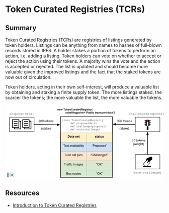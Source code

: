 # Token Curated Registries \(TCRs\)

## Summary

Token Curated Registries \(TCRs\) are registries of listings generated by token holders. Listings can be anything from names to hashes of full-blown records stored in IPFS. A holder stakes a portion of tokens to perform an action, i.e. adding a listing. Token holders can vote on whether to accept or reject the action using their tokens. A majority wins the vote and the action is accepted or rejected. The list is updated and should become more valuable given the improved listings and the fact that the staked tokens are now out of circulation.

Token holders, acting in their own self-interest, will produce a valuable list by obtaining and staking a finite supply token. The more listings staked, the scarcer the tokens; the more valuable the list, the more valuable the tokens.

![](../../.gitbook/assets/tcr-diagram.png)

## Resources

* [Introduction to Token Curated Registries](https://medium.com/@maxbronstein/introduction-to-token-curated-registries-e2699f2270cd)

